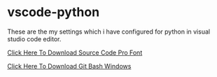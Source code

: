 # vscode-python

These are the my settings which i have configured for python in visual studio code editor.

<a href="Download https://fonts.google.com/specimen/Source+Code+Pro">Click Here To Download Source Code Pro Font</a>

<a href="https://github.com/git-for-windows/git/releases/download/v2.29.2.windows.2/Git-2.29.2.2-64-bit.exe">Click Here To Download Git Bash Windows</a>
